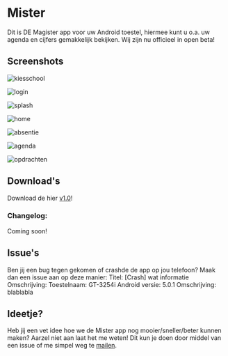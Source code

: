 # Mister

Dit is DE Magister app voor uw Android toestel, hiermee kunt u o.a. uw agenda en cijfers gemakkelijk bekijken.
Wij zijn nu officieel in open beta!

## Screenshots

![kiesschool](https://raw.githubusercontent.com/KeizerDev/Mister/master/screenshots/kiesschool.png)

![login](https://raw.githubusercontent.com/KeizerDev/Mister/master/screenshots/login.png)

![splash](https://raw.githubusercontent.com/KeizerDev/Mister/master/screenshots/splash.png)

![home](https://raw.githubusercontent.com/KeizerDev/Mister/master/screenshots/home.png)

![absentie](https://raw.githubusercontent.com/KeizerDev/Mister/master/screenshots/absentie.png)

![agenda](https://raw.githubusercontent.com/KeizerDev/Mister/master/screenshots/agenda.png)

![opdrachten](https://raw.githubusercontent.com/KeizerDev/Mister/master/screenshots/opdrachten.png)

## Download's
Download de hier [v1.0](https://raw.githubusercontent.com/KeizerDev/Mister/master/build/mister.apk)!

### Changelog:
Coming soon!

## Issue's
Ben jij een bug tegen gekomen of crashde de app op jou telefoon?
Maak dan een issue aan op deze manier:
    Titel: [Crash] wat informatie
    Omschrijving:
    Toestelnaam: GT-3254i
    Android versie: 5.0.1
    Omschrijving: blablabla

## Ideetje?
Heb jij een vet idee hoe we de Mister app nog mooier/sneller/beter kunnen maken?
Aarzel niet aan laat het me weten!
Dit kun je doen door middel van een issue of me simpel weg te [mailen](robertjankeizer@gmail.com).